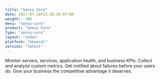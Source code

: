 ```yaml
---
title: "Sensu Core"
date: 2017-07-19T13:36:39-07:00
weight: -100
menu: "sensu-core"
product: "Sensu Core"
type: "sensu-core"
layout: "index"
platform: "General"
version: "latest"
---
```

Monitor servers, services, application health, and business KPIs. Collect and analyze custom metrics. Get notified about failures before your users do. Give your business the competitive advantage it deserves.
